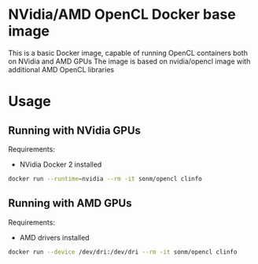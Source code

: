 # NVidia/AMD OpenCL Docker base image

This is a basic Docker image, capable of running OpenCL containers both on NVidia and AMD GPUs
The image is based on nvidia/opencl image with additional AMD OpenCL libraries

# Usage

## Running with NVidia GPUs

Requirements:
- NVidia Docker 2 installed

```bash
docker run --runtime=nvidia --rm -it sonm/opencl clinfo
```

## Running with AMD GPUs

Requirements:
- AMD drivers installed

```bash
docker run --device /dev/dri:/dev/dri --rm -it sonm/opencl clinfo
```
